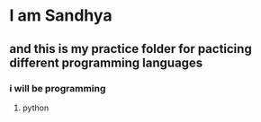 # I am Sandhya 
## and this is my practice folder for pacticing different programming languages



### i will be programming 

 1. python
